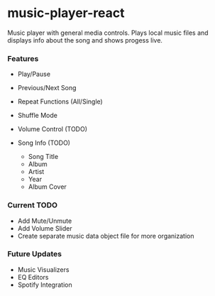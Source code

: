 # music-player-react
Music player with general media controls. Plays local music files and displays info about the song and shows progess live.

### Features
- Play/Pause
- Previous/Next Song
- Repeat Functions (All/Single)
- Shuffle Mode
- Volume Control (TODO)

- Song Info (TODO)
  - Song Title
  - Album
  - Artist
  - Year
  - Album Cover
  
### Current TODO
- Add Mute/Unmute
- Add Volume Slider
- Create separate music data object file for more organization

### Future Updates
- Music Visualizers
- EQ Editors
- Spotify Integration
